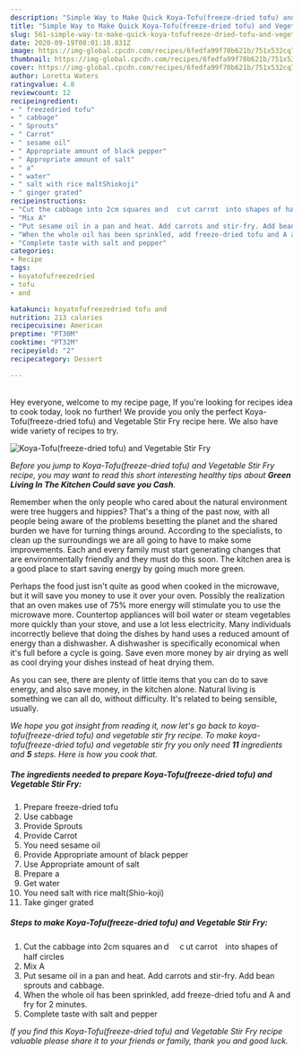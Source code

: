 ```yaml
---
description: "Simple Way to Make Quick Koya-Tofu(freeze-dried tofu) and Vegetable Stir Fry"
title: "Simple Way to Make Quick Koya-Tofu(freeze-dried tofu) and Vegetable Stir Fry"
slug: 561-simple-way-to-make-quick-koya-tofufreeze-dried-tofu-and-vegetable-stir-fry
date: 2020-09-19T08:01:10.831Z
image: https://img-global.cpcdn.com/recipes/6fedfa99f70b621b/751x532cq70/koya-tofufreeze-dried-tofu-and-vegetable-stir-fry-recipe-main-photo.jpg
thumbnail: https://img-global.cpcdn.com/recipes/6fedfa99f70b621b/751x532cq70/koya-tofufreeze-dried-tofu-and-vegetable-stir-fry-recipe-main-photo.jpg
cover: https://img-global.cpcdn.com/recipes/6fedfa99f70b621b/751x532cq70/koya-tofufreeze-dried-tofu-and-vegetable-stir-fry-recipe-main-photo.jpg
author: Loretta Waters
ratingvalue: 4.8
reviewcount: 12
recipeingredient:
- " freezedried tofu"
- " cabbage"
- " Sprouts"
- " Carrot"
- " sesame oil"
- " Appropriate amount of black pepper"
- " Appropriate amount of salt"
- " a"
- " water"
- " salt with rice maltShiokoji"
- " ginger grated"
recipeinstructions:
- "Cut the cabbage into 2cm squares anｄ　ｃut carrot　into shapes of half circles"
- "Mix A"
- "Put sesame oil in a pan and heat. Add carrots and stir-fry. Add bean sprouts and cabbage."
- "When the whole oil has been sprinkled, add freeze-dried tofu and A and fry for 2 minutes."
- "Complete taste with salt and pepper"
categories:
- Recipe
tags:
- koyatofufreezedried
- tofu
- and

katakunci: koyatofufreezedried tofu and 
nutrition: 213 calories
recipecuisine: American
preptime: "PT30M"
cooktime: "PT32M"
recipeyield: "2"
recipecategory: Dessert

---
```

<br>
Hey everyone, welcome to my recipe page, If you're looking for recipes idea to cook today, look no further! We provide you only the perfect Koya-Tofu(freeze-dried tofu) and Vegetable Stir Fry recipe here. We also have wide variety of recipes to try.
<br>


![Koya-Tofu(freeze-dried tofu) and Vegetable Stir Fry](https://img-global.cpcdn.com/recipes/6fedfa99f70b621b/751x532cq70/koya-tofufreeze-dried-tofu-and-vegetable-stir-fry-recipe-main-photo.jpg)

<i>Before you jump to Koya-Tofu(freeze-dried tofu) and Vegetable Stir Fry recipe, you may want to read this short interesting healthy tips about 
<strong>Green Living In The Kitchen Could save you Cash</strong>.</i>
</br>

Remember when the only people who cared about the natural environment were tree huggers and hippies? That's a thing of the past now, with all people being aware of the problems besetting the planet and the shared burden we have for turning things around. According to the specialists, to clean up the surroundings we are all going to have to make some improvements. Each and every family must start generating changes that are environmentally friendly and they must do this soon. The kitchen area is a good place to start saving energy by going much more green.

Perhaps the food just isn't quite as good when cooked in the microwave, but it will save you money to use it over your oven. Possibly the realization that an oven makes use of 75% more energy will stimulate you to use the microwave more. Countertop appliances will boil water or steam vegetables more quickly than your stove, and use a lot less electricity. Many individuals incorrectly believe that doing the dishes by hand uses a reduced amount of energy than a dishwasher. A dishwasher is specifically economical when it's full before a cycle is going. Save even more money by air drying as well as cool drying your dishes instead of heat drying them.

As you can see, there are plenty of little items that you can do to save energy, and also save money, in the kitchen alone. Natural living is something we can all do, without difficulty. It's related to being sensible, usually.


<i>We hope you got insight from reading it, now let's go back to koya-tofu(freeze-dried tofu) and vegetable stir fry recipe. To make koya-tofu(freeze-dried tofu) and vegetable stir fry you only need <strong>11</strong> ingredients and <strong>5</strong> steps. Here is how you cook that.
</i>

##### The ingredients needed to prepare Koya-Tofu(freeze-dried tofu) and Vegetable Stir Fry:

1. Prepare  freeze-dried tofu
1. Use  cabbage
1. Provide  Sprouts
1. Provide  Carrot
1. You need  sesame oil
1. Provide  Appropriate amount of black pepper
1. Use  Appropriate amount of salt
1. Prepare  a
1. Get  water
1. You need  salt with rice malt(Shio-koji)
1. Take  ginger grated


##### Steps to make Koya-Tofu(freeze-dried tofu) and Vegetable Stir Fry:

1. Cut the cabbage into 2cm squares anｄ　ｃut carrot　into shapes of half circles
1. Mix A
1. Put sesame oil in a pan and heat. Add carrots and stir-fry. Add bean sprouts and cabbage.
1. When the whole oil has been sprinkled, add freeze-dried tofu and A and fry for 2 minutes.
1. Complete taste with salt and pepper


<i>If you find this Koya-Tofu(freeze-dried tofu) and Vegetable Stir Fry recipe valuable please share it to your friends or family, thank you and good luck.</i>
